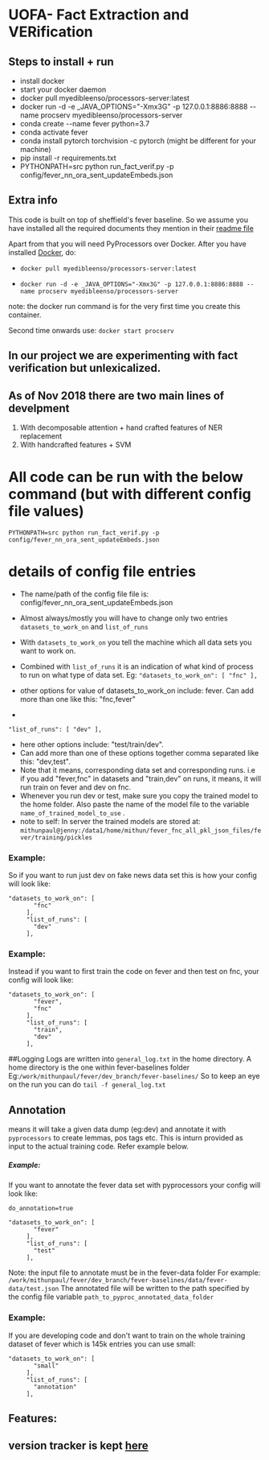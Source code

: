 
# UOFA- Fact Extraction and VERification


## Steps to install + run
- install docker
- start your docker daemon
- docker pull myedibleenso/processors-server:latest
- docker run -d -e _JAVA_OPTIONS="-Xmx3G" -p 127.0.0.1:8886:8888 --name procserv myedibleenso/processors-server
- conda create --name fever python=3.7
- conda activate fever
- conda install pytorch torchvision -c pytorch (might be different for your machine)
- pip install -r requirements.txt
- PYTHONPATH=src python run_fact_verif.py -p config/fever_nn_ora_sent_updateEmbeds.json

## Extra info
This code is built on top of sheffield's fever baseline. So we assume you have installed all the required documents they mention in their [readme file](https://github.com/sheffieldnlp/fever-baselines)

Apart from that you will need PyProcessors over Docker. After you have installed [Docker](https://www.docker.com/), do:


- `docker pull myedibleenso/processors-server:latest`

- `docker run -d -e _JAVA_OPTIONS="-Xmx3G" -p 127.0.0.1:8886:8888 --name procserv myedibleenso/processors-server`

note: the docker run command is for the very first time you create this container. 

Second time onwards use: `docker start procserv`


## In our project we are experimenting with fact verification but unlexicalized.
## As of Nov 2018 there are two main lines of develpment
1. With decomposable attention + hand crafted features of NER replacement
2. With handcrafted features + SVM

# All code can be run with the below command (but with different config file values)
`PYTHONPATH=src python run_fact_verif.py -p config/fever_nn_ora_sent_updateEmbeds.json`

# details of config file entries
- The name/path of the config file file is: config/fever_nn_ora_sent_updateEmbeds.json
- Almost always/mostly you will have to change only two entries `datasets_to_work_on` and `list_of_runs`
- With `datasets_to_work_on` you tell the machine which all data sets you want to work on. 
- Combined with `list_of_runs` it is an indication of what kind of process to run on what type of data set.
Eg: 
`
"datasets_to_work_on": [
"fnc"
],
`

- other options for value of datasets_to_work_on include: fever. Can add more than one like this: "fnc,fever" 

-

 `
"list_of_runs": [
"dev"
],
`       
- here other options include: "test/train/dev". 
- Can add more than one of these options together comma separated like this: "dev,test". 
- Note that it means, corresponding data set and corresponding runs. i.e if you add "fever,fnc" in datasets and "train,dev" on runs, it means, it will run train on fever and dev on fnc.
- Whenever you run dev or test, make sure you copy the trained model to the home folder. Also paste the name of the model file to the variable `name_of_trained_model_to_use` .
- note to self: In server the trained models are stored at: `mithunpaul@jenny:/data1/home/mithun/fever_fnc_all_pkl_json_files/fever/training/pickles`

### Example:

So if you want to run just dev on fake news data set this is how your config will look like:
```
"datasets_to_work_on": [
       "fnc"
     ],
     "list_of_runs": [
       "dev"
     ],
```

### Example:

Instead if you want to first train the code on fever and then test on fnc,  your config will look like:
```
"datasets_to_work_on": [
       "fever",
       "fnc"
     ],
     "list_of_runs": [
       "train",
       "dev"
     ],
```


##Logging
Logs are written into `general_log.txt` in the home directory.
A home directory is the one within fever-baselines folder Eg:`/work/mithunpaul/fever/dev_branch/fever-baselines/`
So to keep an eye on the run you can do `tail -f general_log.txt`

## Annotation 
means it will take a given data dump (eg:dev) and annotate it with `pyprocessors` to create lemmas, pos tags etc. This is inturn provided as input to the actual training code. Refer example below.
##### Example:
If you want to annotate the fever data set with pyprocessors your config will look like:

```
do_annotation=true

"datasets_to_work_on": [
       "fever"
     ],
     "list_of_runs": [
       "test"
     ],

```
Note: the input file to annotate must be in the fever-data folder
For example:
`/work/mithunpaul/fever/dev_branch/fever-baselines/data/fever-data/test.json` 
The annotated file will be written to the path specified by the config file variable `path_to_pyproc_annotated_data_folder`
### Example:

If you are developing code and don't want to train on the whole training dataset of fever
 which is 145k entries you can use small:
```
"datasets_to_work_on": [
       "small"
     ],
     "list_of_runs": [
       "annotation"
     ],

```

## Features:

## version tracker is kept [here](https://github.com/mithunpaul08/fever-baselines/blob/master/versions.md)

